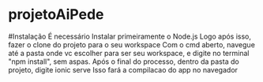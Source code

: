 # projetoAiPede
#Instalação
É necessário Instalar primeiramente o Node.js
Logo após isso, fazer o clone do projeto para o seu workspace
Com o cmd aberto, navegue até a pasta onde vc escolher para ser seu workspace,
e digite no terminal "npm install", sem aspas.
Após o final do processo, dentro da pasta do projeto, digite ionic serve
Isso fará a compilacao do app no navegador
